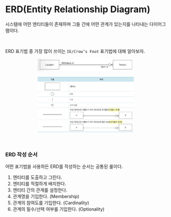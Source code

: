# ERD(Entity Relationship Diagram)

시스템에 어떤 엔티티들이 존재하며 그들 간에 어떤 관계가 있는지를 나타내는 다이어그램이다.

<br>

ERD 표기법 중 가장 많이 쓰이는 `IE/Crow’s Foot` 표기법에 대해 알아보자.

<p align="center"><img src="../images/SQL/ERD.jpeg" width=60% height=20%></p>

<p align="center"><img src="../iamges/../images/SQL/IE:Crow.jpeg" width=60% height=20%></p>

<br>

### ERD 작성 순서

어떤 표기법을 사용하든 ERD를 작성하는 순서는 공통된 룰이다.

1. 엔티티를 도출하고 그린다.
2. 엔티티를 적절하게 배치한다.
3. 엔티티 간의 관계를 설정한다.
4. 관계명을 기입한다. (Membership)
5. 관계의 참여도를 기입한다. (Cardinality)
6. 관계의 필수/선택 여부를 기입한다. (Optionality)